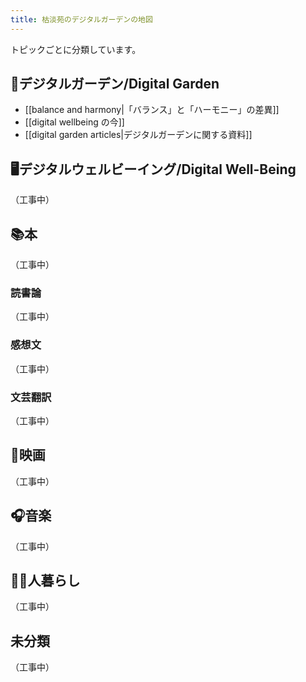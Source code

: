```yaml
---
title: 枯淡苑のデジタルガーデンの地図
---
```

トピックごとに分類しています。


## 🌱デジタルガーデン/Digital Garden 
- [[balance and harmony|「バランス」と「ハーモニー」の差異]]
- [[digital wellbeing の今]]
- [[digital garden articles|デジタルガーデンに関する資料]]


## 🖥デジタルウェルビーイング/Digital Well-Being
（工事中）


## 📚本
（工事中）


### 読書論
（工事中）


### 感想文
（工事中）


### 文芸翻訳
（工事中）


## 🎥映画
（工事中）


## 🎧音楽
（工事中）


## 👱‍♂️人暮らし
（工事中）

## 未分類
（工事中）